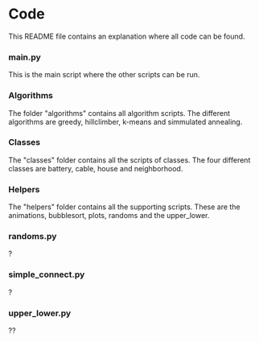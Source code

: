# Code
This README file contains an explanation where all code can be found.

### main.py
This is the main script where the other scripts can be run. 

### Algorithms
The folder "algorithms" contains all algorithm scripts. The different algorithms are greedy, hillclimber, k-means
and simmulated annealing. 

### Classes
The "classes" folder contains all the scripts of classes. The four different classes are battery, cable, house and neighborhood. 

### Helpers
The "helpers" folder contains all the supporting scripts. These are the animations, bubblesort, plots, randoms and the upper_lower.



### randoms.py
?

### simple_connect.py
?

### upper_lower.py
??
